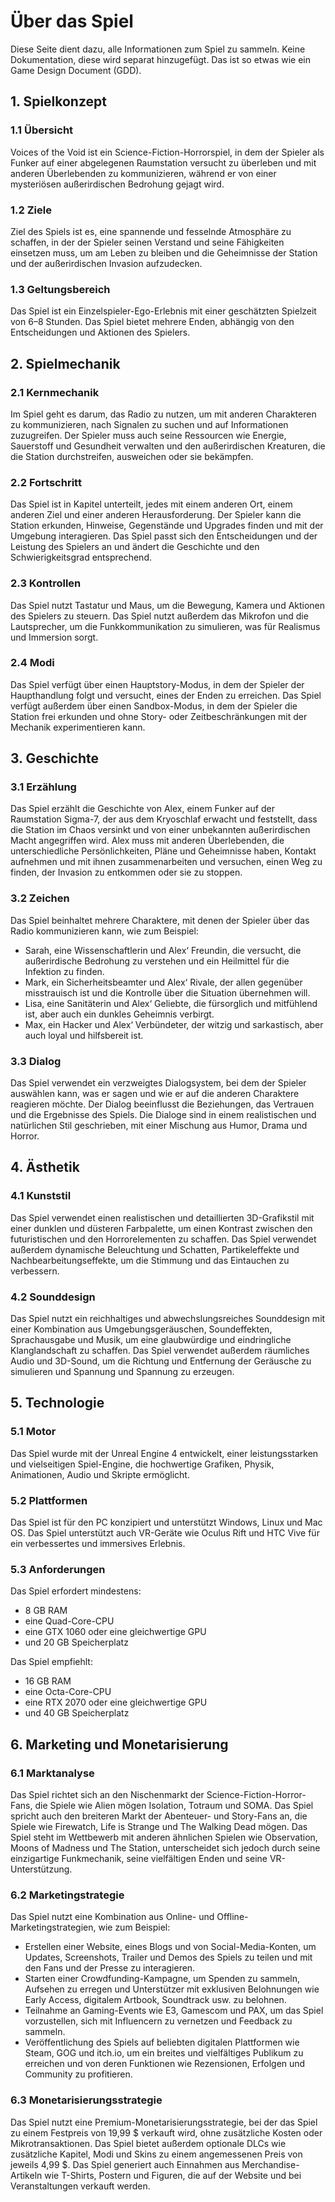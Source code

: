 # Über das Spiel

Diese Seite dient dazu, alle Informationen zum Spiel zu sammeln. Keine Dokumentation, diese wird separat hinzugefügt.
Das ist so etwas wie ein Game Design Document (GDD).


## 1. Spielkonzept

### 1.1 Übersicht
Voices of the Void ist ein Science-Fiction-Horrorspiel, in dem der Spieler als Funker auf einer abgelegenen Raumstation versucht zu überleben und mit anderen Überlebenden zu kommunizieren, während er von einer mysteriösen außerirdischen Bedrohung gejagt wird.

### 1.2 Ziele
Ziel des Spiels ist es, eine spannende und fesselnde Atmosphäre zu schaffen, in der der Spieler seinen Verstand und seine Fähigkeiten einsetzen muss, um am Leben zu bleiben und die Geheimnisse der Station und der außerirdischen Invasion aufzudecken.

### 1.3 Geltungsbereich
Das Spiel ist ein Einzelspieler-Ego-Erlebnis mit einer geschätzten Spielzeit von 6–8 Stunden. Das Spiel bietet mehrere Enden, abhängig von den Entscheidungen und Aktionen des Spielers.


## 2. Spielmechanik

### 2.1 Kernmechanik
Im Spiel geht es darum, das Radio zu nutzen, um mit anderen Charakteren zu kommunizieren, nach Signalen zu suchen und auf Informationen zuzugreifen. Der Spieler muss auch seine Ressourcen wie Energie, Sauerstoff und Gesundheit verwalten und den außerirdischen Kreaturen, die die Station durchstreifen, ausweichen oder sie bekämpfen.

### 2.2 Fortschritt
Das Spiel ist in Kapitel unterteilt, jedes mit einem anderen Ort, einem anderen Ziel und einer anderen Herausforderung. Der Spieler kann die Station erkunden, Hinweise, Gegenstände und Upgrades finden und mit der Umgebung interagieren. Das Spiel passt sich den Entscheidungen und der Leistung des Spielers an und ändert die Geschichte und den Schwierigkeitsgrad entsprechend.

### 2.3 Kontrollen
Das Spiel nutzt Tastatur und Maus, um die Bewegung, Kamera und Aktionen des Spielers zu steuern. Das Spiel nutzt außerdem das Mikrofon und die Lautsprecher, um die Funkkommunikation zu simulieren, was für Realismus und Immersion sorgt.

### 2.4 Modi
Das Spiel verfügt über einen Hauptstory-Modus, in dem der Spieler der Haupthandlung folgt und versucht, eines der Enden zu erreichen. Das Spiel verfügt außerdem über einen Sandbox-Modus, in dem der Spieler die Station frei erkunden und ohne Story- oder Zeitbeschränkungen mit der Mechanik experimentieren kann.


## 3. Geschichte

### 3.1 Erzählung
Das Spiel erzählt die Geschichte von Alex, einem Funker auf der Raumstation Sigma-7, der aus dem Kryoschlaf erwacht und feststellt, dass die Station im Chaos versinkt und von einer unbekannten außerirdischen Macht angegriffen wird. Alex muss mit anderen Überlebenden, die unterschiedliche Persönlichkeiten, Pläne und Geheimnisse haben, Kontakt aufnehmen und mit ihnen zusammenarbeiten und versuchen, einen Weg zu finden, der Invasion zu entkommen oder sie zu stoppen.

### 3.2 Zeichen
Das Spiel beinhaltet mehrere Charaktere, mit denen der Spieler über das Radio kommunizieren kann, wie zum Beispiel:

- Sarah, eine Wissenschaftlerin und Alex‘ Freundin, die versucht, die außerirdische Bedrohung zu verstehen und ein Heilmittel für die Infektion zu finden.
- Mark, ein Sicherheitsbeamter und Alex‘ Rivale, der allen gegenüber misstrauisch ist und die Kontrolle über die Situation übernehmen will.
- Lisa, eine Sanitäterin und Alex‘ Geliebte, die fürsorglich und mitfühlend ist, aber auch ein dunkles Geheimnis verbirgt.
- Max, ein Hacker und Alex‘ Verbündeter, der witzig und sarkastisch, aber auch loyal und hilfsbereit ist.

### 3.3 Dialog
Das Spiel verwendet ein verzweigtes Dialogsystem, bei dem der Spieler auswählen kann, was er sagen und wie er auf die anderen Charaktere reagieren möchte. Der Dialog beeinflusst die Beziehungen, das Vertrauen und die Ergebnisse des Spiels. Die Dialoge sind in einem realistischen und natürlichen Stil geschrieben, mit einer Mischung aus Humor, Drama und Horror.


## 4. Ästhetik

### 4.1 Kunststil
Das Spiel verwendet einen realistischen und detaillierten 3D-Grafikstil mit einer dunklen und düsteren Farbpalette, um einen Kontrast zwischen den futuristischen und den Horrorelementen zu schaffen. Das Spiel verwendet außerdem dynamische Beleuchtung und Schatten, Partikeleffekte und Nachbearbeitungseffekte, um die Stimmung und das Eintauchen zu verbessern.

### 4.2 Sounddesign
Das Spiel nutzt ein reichhaltiges und abwechslungsreiches Sounddesign mit einer Kombination aus Umgebungsgeräuschen, Soundeffekten, Sprachausgabe und Musik, um eine glaubwürdige und eindringliche Klanglandschaft zu schaffen. Das Spiel verwendet außerdem räumliches Audio und 3D-Sound, um die Richtung und Entfernung der Geräusche zu simulieren und Spannung und Spannung zu erzeugen.


## 5. Technologie

### 5.1 Motor
Das Spiel wurde mit der Unreal Engine 4 entwickelt, einer leistungsstarken und vielseitigen Spiel-Engine, die hochwertige Grafiken, Physik, Animationen, Audio und Skripte ermöglicht.

### 5.2 Plattformen
Das Spiel ist für den PC konzipiert und unterstützt Windows, Linux und Mac OS. Das Spiel unterstützt auch VR-Geräte wie Oculus Rift und HTC Vive für ein verbessertes und immersives Erlebnis.

### 5.3 Anforderungen
Das Spiel erfordert mindestens:

- 8 GB RAM
- eine Quad-Core-CPU
- eine GTX 1060 oder eine gleichwertige GPU
- und 20 GB Speicherplatz

Das Spiel empfiehlt:

- 16 GB RAM
- eine Octa-Core-CPU
- eine RTX 2070 oder eine gleichwertige GPU
- und 40 GB Speicherplatz


## 6. Marketing und Monetarisierung

### 6.1 Marktanalyse
Das Spiel richtet sich an den Nischenmarkt der Science-Fiction-Horror-Fans, die Spiele wie Alien mögen
Isolation, Totraum und SOMA. Das Spiel spricht auch den breiteren Markt der Abenteuer- und Story-Fans an, die Spiele wie Firewatch, Life is Strange und The Walking Dead mögen. Das Spiel steht im Wettbewerb mit anderen ähnlichen Spielen wie Observation, Moons of Madness und The Station, unterscheidet sich jedoch durch seine einzigartige Funkmechanik, seine vielfältigen Enden und seine VR-Unterstützung.

### 6.2 Marketingstrategie
Das Spiel nutzt eine Kombination aus Online- und Offline-Marketingstrategien, wie zum Beispiel:

- Erstellen einer Website, eines Blogs und von Social-Media-Konten, um Updates, Screenshots, Trailer und Demos des Spiels zu teilen und mit den Fans und der Presse zu interagieren.
- Starten einer Crowdfunding-Kampagne, um Spenden zu sammeln, Aufsehen zu erregen und Unterstützer mit exklusiven Belohnungen wie Early Access, digitalem Artbook, Soundtrack usw. zu belohnen.
- Teilnahme an Gaming-Events wie E3, Gamescom und PAX, um das Spiel vorzustellen, sich mit Influencern zu vernetzen und Feedback zu sammeln.
- Veröffentlichung des Spiels auf beliebten digitalen Plattformen wie Steam, GOG und itch.io, um ein breites und vielfältiges Publikum zu erreichen und von deren Funktionen wie Rezensionen, Erfolgen und Community zu profitieren.

### 6.3 Monetarisierungsstrategie
Das Spiel nutzt eine Premium-Monetarisierungsstrategie, bei der das Spiel zu einem Festpreis von 19,99 $ verkauft wird, ohne zusätzliche Kosten oder Mikrotransaktionen. Das Spiel bietet außerdem optionale DLCs wie zusätzliche Kapitel, Modi und Skins zu einem angemessenen Preis von jeweils 4,99 $. Das Spiel generiert auch Einnahmen aus Merchandise-Artikeln wie T-Shirts, Postern und Figuren, die auf der Website und bei Veranstaltungen verkauft werden.